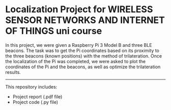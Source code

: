 # Localization Project for WIRELESS SENSOR NETWORKS AND INTERNET OF THINGS uni course

In this project, we were given a Raspberry Pi 3 Model B and three BLE beacons. The task was to get the Pi coordinates based on its proximity to the three beacons (known positions) with the method of trilateration. Once the localization of the Pi was completed, we were asked to plot the coordinates of the Pi and the beacons, as well as optimize the trilateration results.

---

This repository includes:
- Project report (.pdf file)
- Project code (.py file)
